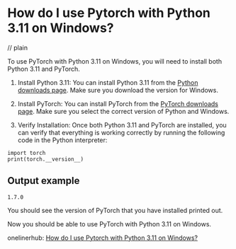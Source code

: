 # How do I use Pytorch with Python 3.11 on Windows?
// plain

To use PyTorch with Python 3.11 on Windows, you will need to install both Python 3.11 and PyTorch.

1. Install Python 3.11:
You can install Python 3.11 from the [Python downloads page](https://www.python.org/downloads/release/python-311/). Make sure you download the version for Windows.

2. Install PyTorch:
You can install PyTorch from the [PyTorch downloads page](https://pytorch.org/get-started/locally/). Make sure you select the correct version of Python and Windows.

3. Verify Installation:
Once both Python 3.11 and PyTorch are installed, you can verify that everything is working correctly by running the following code in the Python interpreter:

```
import torch
print(torch.__version__)
```

## Output example

```
1.7.0
```

You should see the version of PyTorch that you have installed printed out.

Now you should be able to use PyTorch with Python 3.11 on Windows.

onelinerhub: [How do I use Pytorch with Python 3.11 on Windows?](https://onelinerhub.com/python-pytorch/how-do-i-use-pytorch-with-python------on-windows)